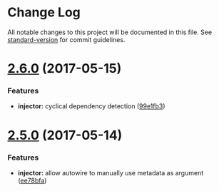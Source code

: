 # Change Log

All notable changes to this project will be documented in this file. See [standard-version](https://github.com/conventional-changelog/standard-version) for commit guidelines.

<a name="2.6.0"></a>
# [2.6.0](https://github.com/steelsojka/mindi/compare/v2.5.0...v2.6.0) (2017-05-15)


### Features

* **injector:** cyclical dependency detection ([99e1fb3](https://github.com/steelsojka/mindi/commit/99e1fb3))



<a name="2.5.0"></a>
# [2.5.0](https://github.com/steelsojka/mindi/compare/v2.4.2...v2.5.0) (2017-05-14)


### Features

* **injector:** allow autowire to manually use metadata as argument ([ee78bfa](https://github.com/steelsojka/mindi/commit/ee78bfa))
